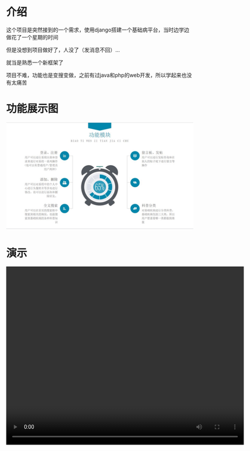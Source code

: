 # 介绍

这个项目是突然接到的一个需求，使用django搭建一个基础病平台，当时边学边做花了一个星期的时间

但是没想到项目做好了，人没了（发消息不回）...

就当是熟悉一个新框架了

项目不难，功能也是变搜变做，之前有过java和php的web开发，所以学起来也没有太痛苦



# 功能展示图



[![功能](功能.jpg)](https://github.com/1132603216/underlying-disease/blob/main/%E5%8A%9F%E8%83%BD.jpg)

# 演示

<video width="640" height="480" controls>         <source src="基础病平台.mp4" type="video/mp4">         Your browser does not support the video tag.     </video>

